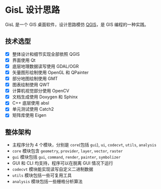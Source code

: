 # GisL 设计思路

GisL 是一个 GIS 桌面软件，设计思路模仿 [QGIS](https://github.com/qgis/QGIS)，是
GIS 编程的一种实践。

## 技术选型

- [x] 整体设计和细节实现全部依照 QGIS
- [x] 界面使用 Qt
- [x] 底层地理数据读写使用 GDAL/OGR
- [x] 矢量图形绘制使用 OpenGL 和 QPainter
- [x] 部分地图绘制使用 GMT
- [x] 图表绘制使用 QWT
- [x] 计算机视觉部分使用 OpenCV
- [x] 文档生成使用 Doxygen 和 Sphinx
- [x] C++ 底层使用 absl
- [x] 单元测试使用 Catch2
- [x] 矩阵库使用 Eigen

## 整体架构

- 主程序分为 4 个模块，分别是 `core`(包括 `gui`), `ui`, `codecvt`, `utils`,
  `analysis`
- `core` 模块包含 `geometry`, `provider`, `layer`, `vector`, `raster`
- `gui` 模块包括 `gui`, `command`, `render`, `painter`, `symbolizer`
- GUI 和 CLI 均支持，程序可以在脱离 GUI 情况下运行
- `codecvt` 模块能实现读写自定义二进制数据
- `utils` 模块包括一些可复用工具
- `analysis` 模块包括一些栅格分析算法
